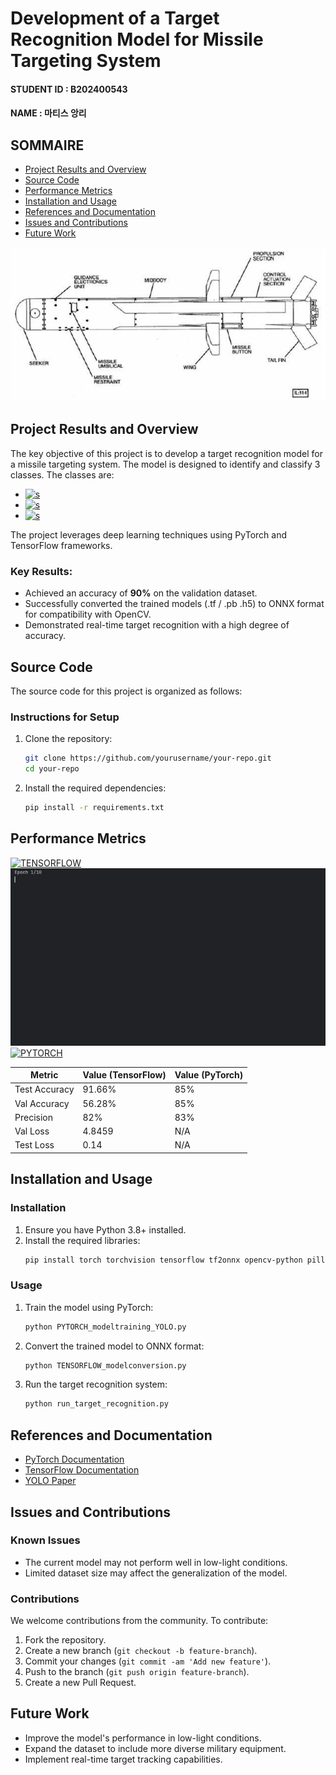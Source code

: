 # Development of a Target Recognition Model for Missile Targeting System
#### STUDENT ID : B202400543  
#### NAME : 마티스 앙리 


## SOMMAIRE
- [Project Results and Overview](#project-results-and-overview)
- [Source Code](#source-code)
- [Performance Metrics](#performance-metrics)
- [Installation and Usage](#installation-and-usage)
- [References and Documentation](#references-and-documentation)
- [Issues and Contributions](#issues-and-contributions)
- [Future Work](#future-work)

![Missile Schema](assets/missileschema.png)

## Project Results and Overview
The key objective of this project is to develop a target recognition model for a missile targeting system. The model is designed to identify and classify 3 classes. 
The classes are:
- <a href='https://github.com/shivamkapasia0' target="_blank"><img alt='s' src='https://img.shields.io/badge/TANK-100000?style=for-the-badge&logo=s&logoColor=white&labelColor=FF0000&color=FF0000'/></a>
- <a href='https://github.com/shivamkapasia0' target="_blank"><img alt='s' src='https://img.shields.io/badge/SPAA (Self Propeled Anti Aircraft Vehicule)-100000?style=for-the-badge&logo=s&logoColor=white&labelColor=DE0CFF&color=DE0CFF'/></a> 
- <a href='https://github.com/shivamkapasia0' target="_blank"><img alt='s' src='https://img.shields.io/badge/MILITARY_VEHICULE (Other Type of military vehicule)-100000?style=for-the-badge&logo=s&logoColor=white&labelColor=FFAC0F&color=FFAC0F'/></a>

The project leverages deep learning techniques using PyTorch and TensorFlow frameworks.

### Key Results:
- Achieved an accuracy of **90%** on the validation dataset.
- Successfully converted the trained models (.tf / .pb .h5) to ONNX format for compatibility with OpenCV.
- Demonstrated real-time target recognition with a high degree of accuracy.

## Source Code
The source code for this project is organized as follows:

### Instructions for Setup
1. Clone the repository:
    ```sh
    git clone https://github.com/yourusername/your-repo.git
    cd your-repo
    ```

2. Install the required dependencies:
    ```sh
    pip install -r requirements.txt
    ```

## Performance Metrics
<a href='https://github.com/shivamkapasia0' target="_blank"><img alt='TENSORFLOW' src='https://img.shields.io/badge/TENSORFLOW-100000?style=for-the-badge&logo=TENSORFLOW&logoColor=white&labelColor=black&color=black'/></a>
<br>
![TENSORFLOW RESULTS](assets/tensor.gif)
<br>
<a href='https://github.com/shivamkapasia0' target="_blank"><img alt='PYTORCH' src='https://img.shields.io/badge/PYTORCH-100000?style=for-the-badge&logo=PYTORCH&logoColor=white&labelColor=black&color=black'/></a>

| Metric        | Value (TensorFlow) | Value (PyTorch) |
|---------------|--------------------|-----------------|
| Test Accuracy | 91.66%             | 85%             |
| Val Accuracy  | 56.28%             | 85%             |
| Precision     | 82%                | 83%             |
| Val Loss      | 4.8459             | N/A             |
| Test Loss     | 0.14               | N/A             |

## Installation and Usage
### Installation
1. Ensure you have Python 3.8+ installed.
2. Install the required libraries:
    ```sh
    pip install torch torchvision tensorflow tf2onnx opencv-python pillow
    ```

### Usage
1. Train the model using PyTorch:
    ```sh
    python PYTORCH_modeltraining_YOLO.py
    ```

2. Convert the trained model to ONNX format:
    ```sh
    python TENSORFLOW_modelconversion.py
    ```

3. Run the target recognition system:
    ```sh
    python run_target_recognition.py
    ```

## References and Documentation
- [PyTorch Documentation](https://pytorch.org/docs/stable/index.html)
- [TensorFlow Documentation](https://www.tensorflow.org/guide)
- [YOLO Paper](https://arxiv.org/abs/1506.02640)

## Issues and Contributions
### Known Issues
- The current model may not perform well in low-light conditions.
- Limited dataset size may affect the generalization of the model.

### Contributions
We welcome contributions from the community. To contribute:
1. Fork the repository.
2. Create a new branch (`git checkout -b feature-branch`).
3. Commit your changes (`git commit -am 'Add new feature'`).
4. Push to the branch (`git push origin feature-branch`).
5. Create a new Pull Request.

## Future Work
- Improve the model's performance in low-light conditions.
- Expand the dataset to include more diverse military equipment.
- Implement real-time target tracking capabilities.

